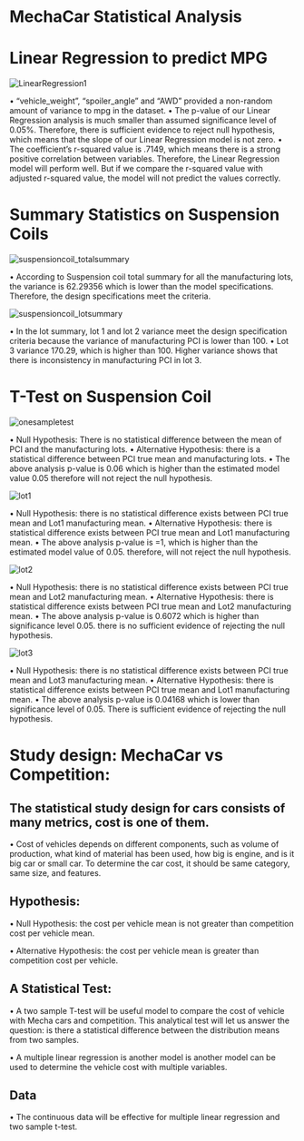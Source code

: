 # MechaCar Statistical Analysis

# Linear Regression to predict MPG

![LinearRegression1](https://user-images.githubusercontent.com/67460581/99062621-8138bf00-2560-11eb-863c-518a7c304b5a.PNG)
 
•	“vehicle_weight”, “spoiler_angle” and “AWD” provided a non-random amount of variance to mpg in the dataset.
•	The p-value of our Linear Regression analysis is much smaller than assumed significance level of 0.05%. Therefore, there is sufficient evidence to reject null hypothesis, which means that the slope of our Linear Regression model is not zero.
•	The coefficient’s r-squared value is .7149, which means there is a strong positive correlation between variables. Therefore, the Linear Regression model will perform well. But if we compare the r-squared value with adjusted r-squared value, the  model will not predict the values correctly.

# Summary Statistics on Suspension Coils

![suspensioncoil_totalsummary](https://user-images.githubusercontent.com/67460581/99062651-8990fa00-2560-11eb-8529-e97bab2a950d.PNG)
 
•	According to Suspension coil total summary for all the manufacturing lots, the variance is 62.29356 which is lower than the model specifications. Therefore, the design specifications meet the criteria.

![suspensioncoil_lotsummary](https://user-images.githubusercontent.com/67460581/99062644-87c73680-2560-11eb-80a8-7cebb218417d.PNG)
 
•	In the lot summary, lot 1 and lot 2 variance meet the design specification criteria because the variance of manufacturing PCI is lower than 100. 
•	Lot 3 variance 170.29, which is higher than 100. Higher variance shows that there is inconsistency in manufacturing PCI in lot 3.

# T-Test on Suspension Coil

![onesampletest](https://user-images.githubusercontent.com/67460581/99062642-86960980-2560-11eb-816c-6e42e468ffd1.png)
 
•	Null Hypothesis: There is no statistical difference between the mean of PCI and the manufacturing lots.
•	Alternative Hypothesis: there is a statistical difference between PCI true mean and manufacturing lots.
•	The above analysis p-value is 0.06 which is higher than the estimated model value 0.05 therefore will not reject the null hypothesis.

![lot1](https://user-images.githubusercontent.com/67460581/99062626-83028280-2560-11eb-8454-dc590abfc4fa.png)
 
•	Null Hypothesis: there is no statistical difference exists between PCI true mean and Lot1 manufacturing mean.
•	Alternative Hypothesis: there is statistical difference exists between PCI true mean and Lot1 manufacturing mean.
•	The above analysis p-value is =1, which is higher than the estimated model value of 0.05. therefore, will not reject the null hypothesis.

![lot2](https://user-images.githubusercontent.com/67460581/99062635-8433af80-2560-11eb-82f0-d2c5eeeb9830.PNG)
 
•	Null Hypothesis: there is no statistical difference exists between PCI true mean and Lot2 manufacturing mean.
•	Alternative Hypothesis: there is statistical difference exists between PCI true mean and Lot2 manufacturing mean.
•	The above analysis p-value is 0.6072 which is higher than significance level 0.05. there is no sufficient evidence of rejecting the null hypothesis.

![lot3](https://user-images.githubusercontent.com/67460581/99062638-8564dc80-2560-11eb-9af4-65349cb4e773.PNG) 

•	Null Hypothesis: there is no statistical difference exists between PCI true mean and Lot3 manufacturing mean.
•	Alternative Hypothesis: there is statistical difference exists between PCI true mean and Lot1 manufacturing mean.
•	The above analysis p-value is 0.04168 which is lower than significance level of 0.05. There is sufficient evidence of rejecting the null hypothesis.

# Study design: MechaCar vs Competition:

##	The statistical study design for cars consists of many metrics, cost is one of them. 

•	Cost of vehicles depends on different components, such as volume of production, what kind of material has been used, how big is engine, and is it big car or small car. To determine the car cost, it should be same category, same size, and features.

##	Hypothesis:

•	Null Hypothesis:  the cost per vehicle mean is not greater than competition cost per vehicle mean.

•	Alternative Hypothesis: the cost per vehicle mean is greater than competition cost per vehicle.

##	A Statistical Test: 

•	A two sample T-test will be useful model to compare the cost of vehicle with Mecha cars and competition. This analytical test will let us answer the question: is there a statistical difference between the distribution means from two samples.

•	A multiple linear regression is another model is another model can be used to determine the vehicle cost with multiple variables. 

##	Data

•	The continuous data will be effective for multiple linear regression and two sample t-test.








